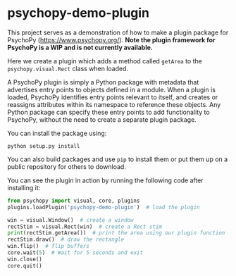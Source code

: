 # psychopy-demo-plugin

This project serves as a demonstration of how to make a plugin package for 
PsychoPy (https://www.psychopy.org/). **Note the plugin framework for PsychoPy 
is a WIP and is not currently available.**

Here we create a plugin which adds a method called `getArea` to the 
`psychopy.visual.Rect` class when loaded. 

A PsychoPy plugin is simply a Python package with metadata that advertises entry 
points to objects defined in a module. When a plugin is loaded, PsychoPy 
identifies entry points relevant to itself, and creates or reassigns attributes 
within its namespace to reference these objects. Any Python package can specify 
these entry points to add functionality to PsychoPy, without the need to create 
a separate plugin package.

You can install the package using:

```commandline
python setup.py install
```

You can also build packages and use `pip` to install them or put them up on a 
public repository for others to download.

You can see the plugin in action by running the following code after installing 
it:

```python
from psychopy import visual, core, plugins
plugins.loadPlugin('psychopy-demo-plugin')  # load the plugin

win = visual.Window()  # create a window
rectStim = visual.Rect(win)  # create a Rect stim
print(rectStim.getArea())  # print the area using our plugin function
rectStim.draw()  # draw the rectangle
win.flip()  # flip buffers
core.wait(5)  # Wait for 5 seconds and exit
win.close()
core.quit()
```
